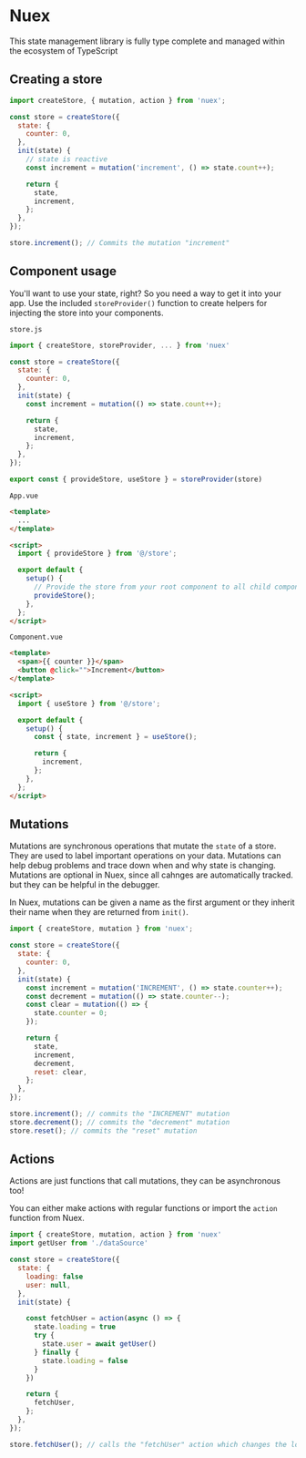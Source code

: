 # Nuex

This state management library is fully type complete and managed within the ecosystem of TypeScript

## Creating a store

```js
import createStore, { mutation, action } from 'nuex';

const store = createStore({
  state: {
    counter: 0,
  },
  init(state) {
    // state is reactive
    const increment = mutation('increment', () => state.count++);

    return {
      state,
      increment,
    };
  },
});

store.increment(); // Commits the mutation "increment"
```

## Component usage

You'll want to use your state, right? So you need a way to get it into your app. Use the included `storeProvider()` function to create helpers for injecting the store into your components.

`store.js`

```js
import { createStore, storeProvider, ... } from 'nuex'

const store = createStore({
  state: {
    counter: 0,
  },
  init(state) {
    const increment = mutation(() => state.count++);

    return {
      state,
      increment,
    };
  },
});

export const { provideStore, useStore } = storeProvider(store)
```

`App.vue`

```html
<template>
  ...
</template>

<script>
  import { provideStore } from '@/store';

  export default {
    setup() {
      // Provide the store from your root component to all child components
      provideStore();
    },
  };
</script>
```

`Component.vue`

```html
<template>
  <span>{{ counter }}</span>
  <button @click="">Increment</button>
</template>

<script>
  import { useStore } from '@/store';

  export default {
    setup() {
      const { state, increment } = useStore();

      return {
        increment,
      };
    },
  };
</script>
```

## Mutations

Mutations are synchronous operations that mutate the `state` of a store. They are used to label important operations on your data.
Mutations can help debug problems and trace down when and why state is changing. Mutations are optional in Nuex, since all cahnges are automatically tracked. but they can be helpful in the debugger.

In Nuex, mutations can be given a name as the first argument or they inherit their name when they are returned from `init()`.

```js
import { createStore, mutation } from 'nuex';

const store = createStore({
  state: {
    counter: 0,
  },
  init(state) {
    const increment = mutation('INCREMENT', () => state.counter++);
    const decrement = mutation(() => state.counter--);
    const clear = mutation(() => {
      state.counter = 0;
    });

    return {
      state,
      increment,
      decrement,
      reset: clear,
    };
  },
});

store.increment(); // commits the "INCREMENT" mutation
store.decrement(); // commits the "decrement" mutation
store.reset(); // commits the "reset" mutation
```

## Actions

Actions are just functions that call mutations, they can be asynchronous too!

You can either make actions with regular functions or import the `action` function from Nuex.

```js
import { createStore, mutation, action } from 'nuex'
import getUser from './dataSource'

const store = createStore({
  state: {
    loading: false
    user: null,
  },
  init(state) {

    const fetchUser = action(async () => {
      state.loading = true
      try {
        state.user = await getUser()
      } finally {
        state.loading = false
      }
    })

    return {
      fetchUser,
    };
  },
});

store.fetchUser(); // calls the "fetchUser" action which changes the loading and user state.
```
